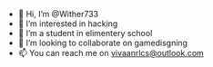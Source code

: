 - 👋 Hi, I’m @Wither733
- 👀 I’m interested in hacking
- 🌱 I’m a student in elimentery school
- 💞️ I’m looking to collaborate on gamedisgning
- 📫 You can reach me on vivaanrlcs@outlook.com

<!---
Wither733/Wither733 is a ✨ special ✨ repository because its `README.md` (this file) appears on your GitHub profile.
You can click the Preview link to take a look at your changes.
--->
